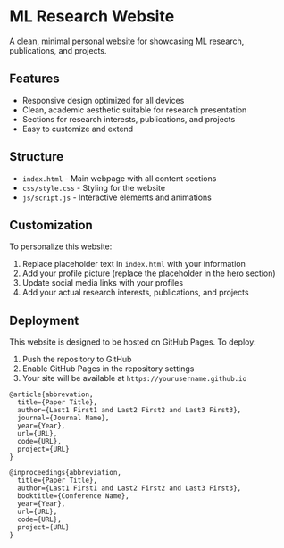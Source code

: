 # ML Research Website

A clean, minimal personal website for showcasing ML research, publications, and projects.

## Features

- Responsive design optimized for all devices
- Clean, academic aesthetic suitable for research presentation
- Sections for research interests, publications, and projects
- Easy to customize and extend

## Structure

- `index.html` - Main webpage with all content sections
- `css/style.css` - Styling for the website
- `js/script.js` - Interactive elements and animations

## Customization

To personalize this website:

1. Replace placeholder text in `index.html` with your information
2. Add your profile picture (replace the placeholder in the hero section)
3. Update social media links with your profiles
4. Add your actual research interests, publications, and projects

## Deployment

This website is designed to be hosted on GitHub Pages. To deploy:

1. Push the repository to GitHub
2. Enable GitHub Pages in the repository settings
3. Your site will be available at `https://yourusername.github.io`



```
@article{abbrevation,
  title={Paper Title},
  author={Last1 First1 and Last2 First2 and Last3 First3},
  journal={Journal Name},
  year={Year},
  url={URL},
  code={URL},
  project={URL}
}
```


```
@inproceedings{abbreviation,
  title={Paper Title},
  author={Last1 First1 and Last2 First2 and Last3 First3},
  booktitle={Conference Name},
  year={Year},
  url={URL},
  code={URL},
  project={URL}
}
```
